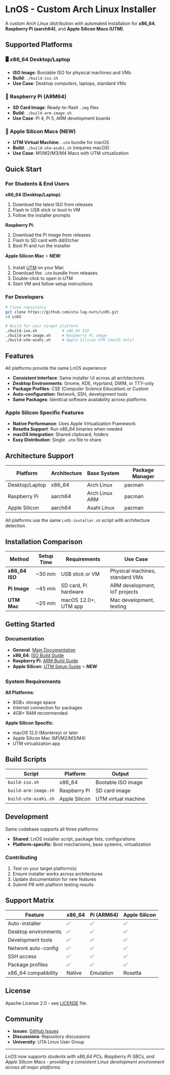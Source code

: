 # LnOS - Custom Arch Linux Installer

A custom Arch Linux distribution with automated installation for **x86_64**, **Raspberry Pi (aarch64)**, and **Apple Silicon Macs (UTM)**.

## Supported Platforms

### 🖥️ x86_64 Desktop/Laptop
- **ISO Image**: Bootable ISO for physical machines and VMs
- **Build**: `./build-iso.sh`
- **Use Case**: Desktop computers, laptops, standard VMs

### 🍓 Raspberry Pi (ARM64)
- **SD Card Image**: Ready-to-flash `.img` files  
- **Build**: `./build-arm-image.sh`
- **Use Case**: Pi 4, Pi 5, ARM development boards

### 🍎 Apple Silicon Macs (NEW)
- **UTM Virtual Machine**: `.utm` bundle for macOS
- **Build**: `./build-utm-asahi.sh` (requires macOS)
- **Use Case**: M1/M2/M3/M4 Macs with UTM virtualization

## Quick Start

### For Students & End Users

**x86_64 (Desktop/Laptop)**:
1. Download the latest ISO from releases
2. Flash to USB stick or boot in VM
3. Follow the installer prompts

**Raspberry Pi**:
1. Download the Pi image from releases
2. Flash to SD card with dd/Etcher
3. Boot Pi and run the installer

**Apple Silicon Mac** ⭐ **NEW**:
1. Install [UTM](https://mac.getutm.app/) on your Mac
2. Download the `.utm` bundle from releases
3. Double-click to open in UTM
4. Start VM and follow setup instructions

### For Developers

```bash
# Clone repository
git clone https://github.com/uta-lug-nuts/LnOS.git
cd LnOS

# Build for your target platform
./build-iso.sh           # x86_64 ISO
./build-arm-image.sh     # Raspberry Pi image  
./build-utm-asahi.sh     # Apple Silicon UTM (macOS only)
```

## Features

All platforms provide the same LnOS experience:

- **Consistent Interface**: Same installer UI across all architectures
- **Desktop Environments**: Gnome, KDE, Hyprland, DWM, or TTY-only
- **Package Profiles**: CSE (Computer Science Education) or Custom
- **Auto-configuration**: Network, SSH, development tools
- **Same Packages**: Identical software availability across platforms

### Apple Silicon Specific Features
- **Native Performance**: Uses Apple Virtualization Framework
- **Rosetta Support**: Run x86_64 binaries when needed
- **macOS Integration**: Shared clipboard, folders
- **Easy Distribution**: Single `.utm` file to share

## Architecture Support

| Platform | Architecture | Base System | Package Manager |
|----------|-------------|-------------|-----------------|
| Desktop/Laptop | x86_64 | Arch Linux | pacman |
| Raspberry Pi | aarch64 | Arch Linux ARM | pacman |
| Apple Silicon | aarch64 | Asahi Linux | pacman |

All platforms use the same `LnOS-installer.sh` script with architecture detection.

## Installation Comparison

| Method | Setup Time | Requirements | Use Case |
|--------|------------|--------------|----------|
| **x86_64 ISO** | ~30 min | USB stick or VM | Physical machines, standard VMs |
| **Pi Image** | ~45 min | SD card, Pi hardware | ARM development, IoT projects |
| **UTM Mac** | ~20 min | macOS 12.0+, UTM app | Mac development, testing |

## Getting Started

### Documentation
- **General**: [Main Documentation](docs/)
- **x86_64**: [ISO Build Guide](docs/iso-build-readme.md)
- **Raspberry Pi**: [ARM Build Guide](docs/arm-build-readme.md)
- **Apple Silicon**: [UTM Setup Guide](README-UTM.md) ⭐ **NEW**

### System Requirements

**All Platforms**:
- 8GB+ storage space
- Internet connection for packages
- 4GB+ RAM recommended

**Apple Silicon Specific**:
- macOS 12.0 (Monterey) or later
- Apple Silicon Mac (M1/M2/M3/M4)
- UTM virtualization app

## Build Scripts

| Script | Platform | Output |
|--------|----------|---------|
| `build-iso.sh` | x86_64 | Bootable ISO image |
| `build-arm-image.sh` | Raspberry Pi | SD card image |
| `build-utm-asahi.sh` | Apple Silicon | UTM virtual machine |

## Development

Same codebase supports all three platforms:
- **Shared**: LnOS installer script, package lists, configurations
- **Platform-specific**: Boot mechanisms, base systems, virtualization

### Contributing
1. Test on your target platform(s)
2. Ensure installer works across architectures  
3. Update documentation for new features
4. Submit PR with platform testing results

## Support Matrix

| Feature | x86_64 | Pi (ARM64) | Apple Silicon |
|---------|--------|------------|---------------|
| Auto-installer | ✅ | ✅ | ✅ |
| Desktop environments | ✅ | ✅ | ✅ |
| Development tools | ✅ | ✅ | ✅ |
| Network auto-config | ✅ | ✅ | ✅ |
| SSH access | ✅ | ✅ | ✅ |
| Package profiles | ✅ | ✅ | ✅ |
| x86_64 compatibility | Native | Emulation | Rosetta |

## License

Apache License 2.0 - see [LICENSE](LICENSE) file.

## Community

- **Issues**: [GitHub Issues](https://github.com/uta-lug-nuts/LnOS/issues)
- **Discussions**: Repository discussions
- **University**: UTA Linux User Group

---

*LnOS now supports students with x86_64 PCs, Raspberry Pi SBCs, and Apple Silicon Macs - providing a consistent Linux development environment across all major platforms.*